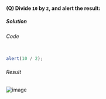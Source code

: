 #### (Q) Divide `10` by `2`, and alert the result:

<h5> Solution </h5>

###### Code

```javascript

alert(10 / 2);

```

###### Result

![image](https://github.com/gurjeetsinghvirdee/W3Schools-Frontend-Development-Exercises/assets/73753957/f43274b3-41c6-40a8-b0fb-60fb9c68f8ba)
